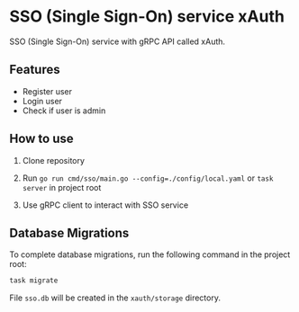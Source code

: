 # SSO (Single Sign-On) service xAuth

SSO (Single Sign-On) service with gRPC API called xAuth.

## Features

- Register user
- Login user
- Check if user is admin

## How to use

1. Clone repository

2. Run `go run cmd/sso/main.go --config=./config/local.yaml` or `task server`
   in project root

3. Use gRPC client to interact with SSO service

## Database Migrations

To complete database migrations, run the following command in the project root:

```bash
task migrate
```

File `sso.db` will be created in the `xauth/storage` directory.
